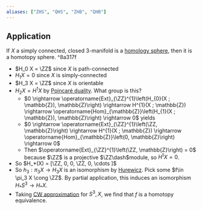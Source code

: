 ```yaml
---
aliases: ["ZHS", "QHS", "ZHB", "QHB"]
---
```


## Application
If $X$ a simply connected, closed 3-manifold is a [homology sphere](homology%20sphere.md), then it is a homotopy sphere.  ^8a317f

- $H_0 X = \ZZ$ since $X$ is path-connected
- $H_1 X = 0$ since $X$ is simply-connected
- $H_3 X = \ZZ$ since $X$ is orientable
- $H_2 X = H^1 X$ by [Poincaré duality](Poincaré%20duality). What group is this?
  - $0 \rightarrow \operatorname{Ext}_{\ZZ}^{1}\left(H_{0}(X ; \mathbb{Z}), \mathbb{Z}\right) \rightarrow H^{1}(X ; \mathbb{Z}) \rightarrow \operatorname{Hom}_{\mathbb{Z}}\left(H_{1}(X ; \mathbb{Z}), \mathbb{Z}\right) \rightarrow 0$ yields
  - $0 \rightarrow \operatorname{Ext}_{\ZZ}^{1}\left(\ZZ, \mathbb{Z}\right) \rightarrow H^{1}(X ; \mathbb{Z}) \rightarrow \operatorname{Hom}_{\mathbb{Z}}\left(0, \mathbb{Z}\right) \rightarrow 0$
  - Then $\operatorname{Ext}_{\ZZ}^{1}\left(\ZZ, \mathbb{Z}\right) = 0$ because $\ZZ$ is a projective $\ZZ\dash$module, so $H^1 X = 0$.
- So $H_*(X) = [\ZZ, 0, 0, \ZZ, 0, \cdots ]$
- So $h_3: \pi_3 X \to H_3 X$ is an isomorphism by [Hurewicz](Hurewicz.md). Pick some $f\in \pi_3 X \cong \ZZ$. By partial application, this induces an isomorphism $H_* S^3 \to H_* X$.
- Taking [CW approximation](CW%20approximation.md) for $S^3, X$, we find that $f$ is a homotopy equivalence.